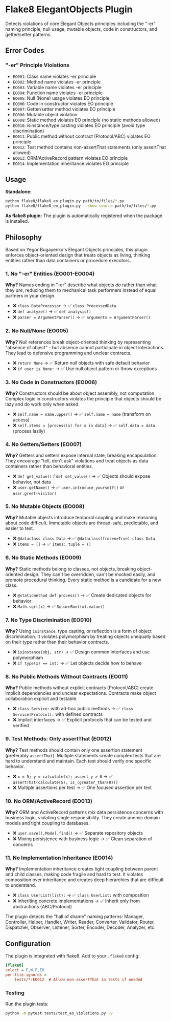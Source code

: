 # Flake8 ElegantObjects Plugin

Detects violations of core Elegant Objects principles including the "-er" naming principle, null usage, mutable objects, code in constructors, and getter/setter patterns.

## Error Codes

### "-er" Principle Violations

- `EO001`: Class name violates -er principle
- `EO002`: Method name violates -er principle
- `EO003`: Variable name violates -er principle
- `EO004`: Function name violates -er principle
- `EO005`: Null (None) usage violates EO principle
- `EO006`: Code in constructor violates EO principle
- `EO007`: Getter/setter method violates EO principle
- `EO008`: Mutable object violation
- `EO009`: Static method violates EO principle (no static methods allowed)
- `EO010`: isinstance/type casting violates EO principle (avoid type discrimination)
- `EO011`: Public method without contract (Protocol/ABC) violates EO principle
- `EO012`: Test method contains non-assertThat statements (only assertThat allowed)
- `EO013`: ORM/ActiveRecord pattern violates EO principle
- `EO014`: Implementation inheritance violates EO principle

## Usage

**Standalone:**

```bash
python flake8/flake8_eo_plugin.py path/to/files/*.py
python flake8/flake8_eo_plugin.py --show-source path/to/files/*.py
```

**As flake8 plugin:**
The plugin is automatically registered when the package is installed.

## Philosophy

Based on Yegor Bugayenko's Elegant Objects principles, this plugin enforces object-oriented design that treats objects as living, thinking entities rather than data containers or procedure executors.

### 1. No "-er" Entities (EO001-EO004)

**Why?** Names ending in "-er" describe what objects _do_ rather than what they _are_, reducing them to mechanical task performers instead of equal partners in your design.

- ❌ `class DataProcessor` → ✅ `class ProcessedData`
- ❌ `def analyze()` → ✅ `def analysis()`
- ❌ `parser = ArgumentParser()` → ✅ `arguments = ArgumentParser()`

### 2. No Null/None (EO005)

**Why?** Null references break object-oriented thinking by representing "absence of object" - but absence cannot participate in object interactions. They lead to defensive programming and unclear contracts.

- ❌ `return None` → ✅ Return null objects with safe default behavior
- ❌ `if user is None:` → ✅ Use null object pattern or throw exceptions

### 3. No Code in Constructors (EO006)

**Why?** Constructors should be about object assembly, not computation. Complex logic in constructors violates the principle that objects should be lazy and do work only when asked.

- ❌ `self.name = name.upper()` → ✅ `self.name = name` (transform on access)
- ❌ `self.items = [process(x) for x in data]` → ✅ `self.data = data` (process lazily)

### 4. No Getters/Setters (EO007)

**Why?** Getters and setters expose internal state, breaking encapsulation. They encourage "tell, don't ask" violations and treat objects as data containers rather than behavioral entities.

- ❌ `def get_value()` / `def set_value()` → ✅ Objects should expose behavior, not data
- ❌ `user.getName()` → ✅ `user.introduce_yourself()` or `user.greet(visitor)`

### 5. No Mutable Objects (EO008)

**Why?** Mutable objects introduce temporal coupling and make reasoning about code difficult. Immutable objects are thread-safe, predictable, and easier to test.

- ❌ `@dataclass class Data` → ✅ `@dataclass(frozen=True) class Data`
- ❌ `items = []` → ✅ `items: tuple = ()`

### 6. No Static Methods (EO009)

**Why?** Static methods belong to classes, not objects, breaking object-oriented design. They can't be overridden, can't be mocked easily, and promote procedural thinking. Every static method is a candidate for a new class.

- ❌ `@staticmethod def process()` → ✅ Create dedicated objects for behavior
- ❌ `Math.sqrt(x)` → ✅ `SquareRoot(x).value()`

### 7. No Type Discrimination (EO010)

**Why?** Using `isinstance`, type casting, or reflection is a form of object discrimination. It violates polymorphism by treating objects unequally based on their type rather than their behavior contracts.

- ❌ `isinstance(obj, str)` → ✅ Design common interfaces and use polymorphism
- ❌ `if type(x) == int:` → ✅ Let objects decide how to behave

### 8. No Public Methods Without Contracts (EO011)

**Why?** Public methods without explicit contracts (Protocol/ABC) create implicit dependencies and unclear expectations. Contracts make object collaboration explicit and testable.

- ❌ `class Service:` with ad-hoc public methods → ✅ `class Service(Protocol):` with defined contracts
- ❌ Implicit interfaces → ✅ Explicit protocols that can be tested and verified

### 9. Test Methods: Only assertThat (EO012)

**Why?** Test methods should contain only one assertion statement (preferably `assertThat`). Multiple statements create complex tests that are hard to understand and maintain. Each test should verify one specific behavior.

- ❌ `x = 5; y = calculate(x); assert y > 0` → ✅ `assertThat(calculate(5), is_(greater_than(0)))`
- ❌ Multiple assertions per test → ✅ One focused assertion per test

### 10. No ORM/ActiveRecord (EO013)

**Why?** ORM and ActiveRecord patterns mix data persistence concerns with business logic, violating single responsibility. They create anemic domain models and tight coupling to databases.

- ❌ `user.save()`, `Model.find()` → ✅ Separate repository objects
- ❌ Mixing persistence with business logic → ✅ Clean separation of concerns

### 11. No Implementation Inheritance (EO014)

**Why?** Implementation inheritance creates tight coupling between parent and child classes, making code fragile and hard to test. It violates composition over inheritance and creates deep hierarchies that are difficult to understand.

- ❌ `class UserList(list):` → ✅ `class UserList:` with composition
- ❌ Inheriting concrete implementations → ✅ Inherit only from abstractions (ABC/Protocol)

The plugin detects the "hall of shame" naming patterns: Manager, Controller, Helper, Handler, Writer, Reader, Converter, Validator, Router, Dispatcher, Observer, Listener, Sorter, Encoder, Decoder, Analyzer, etc.

## Configuration

The plugin is integrated with flake8. Add to your `.flake8` config:

```ini
[flake8]
select = E,W,F,EO
per-file-ignores =
    tests/*:EO012  # Allow non-assertThat in tests if needed
```

### Testing

Run the plugin tests:

```bash
python -m pytest tests/test_eo_violations.py -v
```
